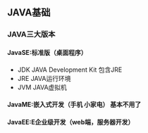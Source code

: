 ## JAVA基础
### JAVA三大版本
#### JavaSE:标准版（桌面程序）
+ JDK JAVA Development Kit 包含JRE
+ JRE JAVA运行环境
+ JVM JAVA虚拟机
#### JavaME:嵌入式开发（手机 小家电） 基本不用了
#### JavaEE:E企业级开发（web端，服务器开发）

